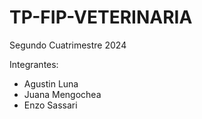 # TP-FIP-VETERINARIA
Segundo Cuatrimestre 2024

Integrantes:
- Agustin Luna
- Juana Mengochea
- Enzo Sassari
